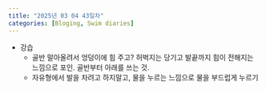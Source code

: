 ```yaml
---
title: "2025년 03 04 43일차"
categories: [Bloging, Swim diaries]
---
```


- 강습
  - 골반 말아올려서 엉덩이에 힘 주고? 허벅지는 당기고 발끝까지 힘이 전해지는 느낌으로 포인. 골반부터 아래를 쓰는 것.
  - 자유형에서 발을 차려고 하지말고, 물을 누르는 느낌으로 물을 부드럽게 누르기